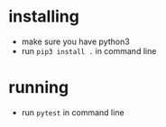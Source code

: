 # installing
- make sure you have python3
- run `pip3 install .` in command line

# running
- run `pytest` in command line